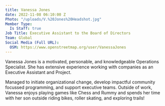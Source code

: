 ```yaml
---
title: Vanessa Jones
date: 2022-11-08 06:10:00 Z
Photo: "/uploads/V.%20Jones%20Headshot.jpg"
Member Type:
  Is Staff: true
Job Title: Executive Assistant to the Board of Directors
Team: Global
Social Media (Full URL):
  OSM: https://www.openstreetmap.org/user/VanessaJones
---
```


Vanessa Jones is a motivated, personable, and knowledgeable Operations Specialist. She has extensive experience working with companies as an Executive Assistant and Project. 

Managed to initiate organizational change, develop impactful community focussed programming, and support executive teams. Outside of work, Vanessa enjoys playing games like Chess and Rummy and spends her time with her son outside riding bikes, roller skating, and exploring trails!